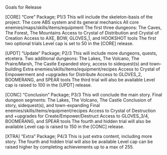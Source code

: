 Goals for Release


[CORE] “Core” Package; P1/3
This will include the skeleton-basis of the project.
The core ABS system and its general mechanics
All core enemies/maps/skills/items/equipment
The first three dungeons: The Caves, The Forest, The Mountains
Access to Crystal of Distribution and Crystal of Creation
Access to AXE, BOW, GLOVES_1, and HOOKSHOT tools
The first two optional trials
Level cap is set to 50 in the [CORE] release.

[UPDT] “Update” Package; P2/3
	This will include more dungeons, quests, etcetera.
Two additional dungeons: The Lakes, The Volcano, The Praire/Marsh, The Castle
Expanded story, access to sidequest(s) and town-building
Extra enemies/skills/items/equipment/recipes
Access to Crystal of Empowerment and +upgrades for Distribute
Access to GLOVES_2, BOOMERANG, and SPEAR tools
The third trial will also be available
Level cap is raised to 100 in the [UPDT] release.

[CONC] “Conclusion” Package; P3/3
	This will conclude the main story.
Final dungeon segments: The Lakes, The Volcano, The Castle
Conclusion of story, sidequest(s), and town-expanding
Final enemies/skills/items/equipment/recipes
Access to Crystal of Destruction and +upgrades for Create/Empower/Destruct
Access to GLOVES_3/4, BOOMERANG, and SPEAR tools
The fourth and hidden trial will also be available
Level cap is raised to 150 in the [CONC] release.


[XTRA] “Extra” Package; P4/3
	This is just extra content, including more story.
The fourth and hidden trial will also be available
Level cap can be raised higher by completing achievements up to a max of 255.

